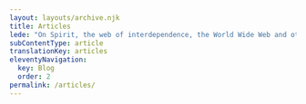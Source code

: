 ```yaml
---
layout: layouts/archive.njk
title: Articles
lede: "On Spirit, the web of interdependence, the World Wide Web and other media. Also subscribe the [RSS feed](/feed/rss.xml) and join the [newsletter](http://eepurl.com/gNzLRz)."
subContentType: article
translationKey: articles
eleventyNavigation:
  key: Blog
  order: 2
permalink: /articles/
---
```

